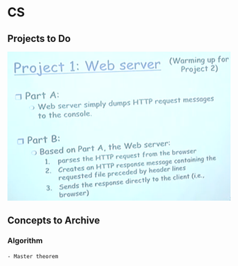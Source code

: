 # CS

## Projects to Do
![Basic Socket](network-P1.png)

## Concepts to Archive

### Algorithm

    - Master theorem
